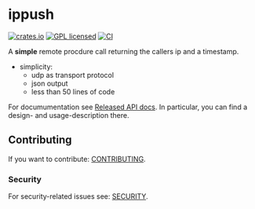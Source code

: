 # ippush

[![crates.io][crates-badge]][crates-url]
[![GPL licensed][license-badge]][license-url]
[![CI][actions-badge]][actions-url]

[crates-badge]: https://img.shields.io/crates/v/ippush.svg
[crates-url]: https://crates.io/crates/ippush
[license-badge]: https://img.shields.io/badge/license-GPL-blue.svg
[license-url]: ./Cargo.toml
[actions-badge]: https://github.com/shtsoft/ippush/actions/workflows/ci.yaml/badge.svg
[actions-url]: https://github.com/shtsoft/ippush/actions/workflows/ci.yaml

A **simple** remote procdure call returning the callers ip and a timestamp.

- simplicity:
  * udp as transport protocol
  * json output
  * less than 50 lines of code

For documumentation see [Released API docs](https://docs.rs/ippush).
In particular, you can find a design- and usage-description there.

## Contributing

If you want to contribute: [CONTRIBUTING](CONTRIBUTING.md).

### Security

For security-related issues see: [SECURITY](SECURITY.md).
